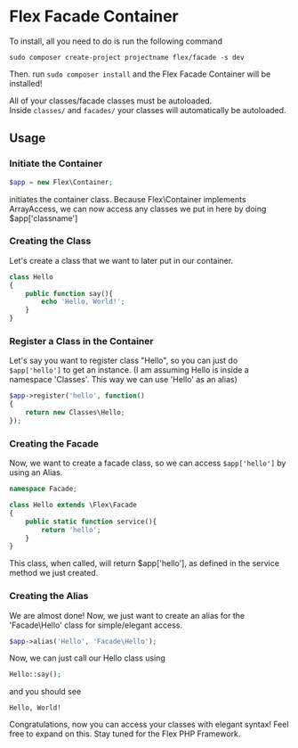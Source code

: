 # Flex Facade Container

To install, all you need to do 
is run the following command

```
sudo composer create-project projectname flex/facade -s dev
```

Then. run `sudo composer install` and the 
Flex Facade Container will be installed!

All of your classes/facade classes must be 
autoloaded.  
Inside `classes/` and
 `facades/` your classes will
  automatically be autoloaded.

## Usage

### Initiate the Container

```php
$app = new Flex\Container;
```
initiates the container class. Because Flex\Container implements ArrayAccess,
we can now access any classes we put in here by doing $app['classname'] 

### Creating the Class

Let's create a class that we want to later put in our container.  

```php
class Hello
{
	public function say(){
		echo 'Hello, World!';
	}
}
```

### Register a Class in the Container

Let's say you want to register class "Hello", so you can just do `$app['hello']` to get an instance.  (I am assuming Hello is inside a namespace 'Classes'.  This way we can use 'Hello' as an alias)

```php
$app->register('hello', function()
{
	return new Classes\Hello;
});
```
### Creating the Facade

Now, we want to create a facade class, so we can access `$app['hello']` by using an Alias.

```php
namespace Facade;

class Hello extends \Flex\Facade
{
	public static function service(){
		return 'hello';
	}
}
```

This class, when called, will return $app['hello'], as defined in the service method we just created.

### Creating the Alias

We are almost done!  Now, we just want to create an alias for the  'Facade\Hello' class for simple/elegant access.

```php
$app->alias('Hello', 'Facade\Hello');
```

Now, we can just call our Hello class using 
```php
Hello::say();
```

and you should see 
```
Hello, World!
```
Congratulations, now you can access your classes with elegant syntax!  Feel free to expand on this.  Stay tuned for the Flex PHP Framework.